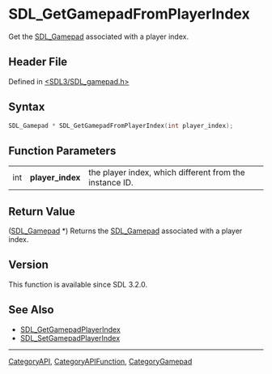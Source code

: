 # SDL_GetGamepadFromPlayerIndex

Get the [SDL_Gamepad](SDL_Gamepad) associated with a player index.

## Header File

Defined in [<SDL3/SDL_gamepad.h>](https://github.com/libsdl-org/SDL/blob/main/include/SDL3/SDL_gamepad.h)

## Syntax

```c
SDL_Gamepad * SDL_GetGamepadFromPlayerIndex(int player_index);
```

## Function Parameters

|     |                  |                                                         |
| --- | ---------------- | ------------------------------------------------------- |
| int | **player_index** | the player index, which different from the instance ID. |

## Return Value

([SDL_Gamepad](SDL_Gamepad) *) Returns the [SDL_Gamepad](SDL_Gamepad)
associated with a player index.

## Version

This function is available since SDL 3.2.0.

## See Also

- [SDL_GetGamepadPlayerIndex](SDL_GetGamepadPlayerIndex)
- [SDL_SetGamepadPlayerIndex](SDL_SetGamepadPlayerIndex)






----
[CategoryAPI](CategoryAPI), [CategoryAPIFunction](CategoryAPIFunction), [CategoryGamepad](CategoryGamepad)

